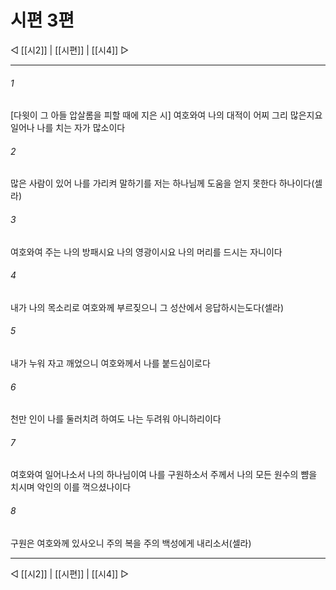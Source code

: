 ﻿# 시편 3편

◁ [[시2]] | [[시편]] | [[시4]] ▷
***

###### 1
[다윗이 그 아들 압살롬을 피할 때에 지은 시] 여호와여 나의 대적이 어찌 그리 많은지요 일어나 나를 치는 자가 많소이다

###### 2
많은 사람이 있어 나를 가리켜 말하기를 저는 하나님께 도움을 얻지 못한다 하나이다(셀라)

###### 3
여호와여 주는 나의 방패시요 나의 영광이시요 나의 머리를 드시는 자니이다

###### 4
내가 나의 목소리로 여호와께 부르짖으니 그 성산에서 응답하시는도다(셀라)

###### 5
내가 누워 자고 깨었으니 여호와께서 나를 붙드심이로다

###### 6
천만 인이 나를 둘러치려 하여도 나는 두려워 아니하리이다

###### 7
여호와여 일어나소서 나의 하나님이여 나를 구원하소서 주께서 나의 모든 원수의 뺨을 치시며 악인의 이를 꺽으셨나이다

###### 8
구원은 여호와께 있사오니 주의 복을 주의 백성에게 내리소서(셀라)


***
◁ [[시2]] | [[시편]] | [[시4]] ▷